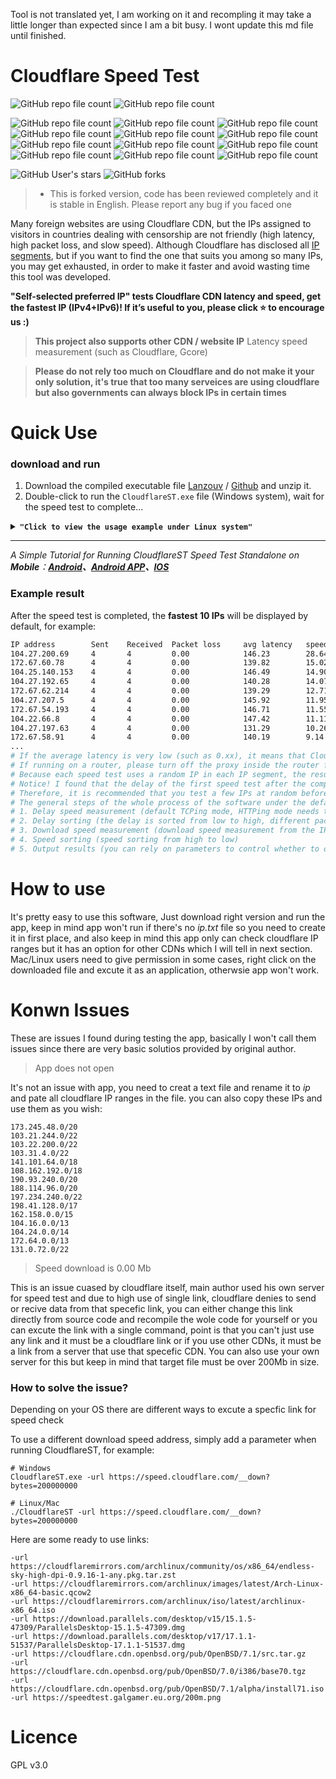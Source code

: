 Tool is not translated yet, I am working on it and recompling it may take a little longer than expected since I am  a bit busy.
I wont update this md file until finished.

# Cloudflare Speed Test

![GitHub repo file count](https://img.shields.io/badge/Status-%20Developed-brightgreen)
![GitHub repo file count](https://img.shields.io/badge/LICENSE-GPL%203-pink)

![GitHub repo file count](https://img.shields.io/badge/main.go-%20Translated-brightgreen)
![GitHub repo file count](https://img.shields.io/badge/csv.go-%20Translated-brightgreen)
![GitHub repo file count](https://img.shields.io/badge/download.go-%20Translated-brightgreen)
![GitHub repo file count](https://img.shields.io/badge/ip.go-%20Translated-brightgreen)
![GitHub repo file count](https://img.shields.io/badge/httping.go-%20Translated-brightgreen)
![GitHub repo file count](https://img.shields.io/badge/tcping.go-%20Translated-brightgreen)
![GitHub repo file count](https://img.shields.io/badge/cfst__3proxy.bat-Translated-brightgreen)
![GitHub repo file count](https://img.shields.io/badge/cfst__ddns.bat-Translated-brightgreen)
![GitHub repo file count](https://img.shields.io/badge/cfst__ddns.sh-Translated-brightgreen)
![GitHub repo file count](https://img.shields.io/badge/cfst__hosts.bat-Translated-brightgreen)
![GitHub repo file count](https://img.shields.io/badge/cfst_hosts.sh-Translated-brightgreen)
![GitHub repo file count](https://img.shields.io/badge/cfst_hosts_mac.sh-Translated-brightgreen)

![GitHub User's stars](https://img.shields.io/github/stars/hoseinnikkhah?style=social)
![GitHub forks](https://img.shields.io/github/forks/hoseinnikkhah/CloudflareSpeedTest-English?style=social)

> * This is forked version, code has been reviewed completely and it is stable in English. Please report any bug if you faced one


Many foreign websites are using Cloudflare CDN, but the IPs assigned to visitors in countries dealing with censorship are not friendly (high latency, high packet loss, and slow speed).
Although Cloudflare has disclosed all [IP segments](https://www.cloudflare.com/ips/), but if you want to find the one that suits you among so many IPs, you may get exhausted, in order to make it faster and avoid wasting time this tool was developed.

**"Self-selected preferred IP" tests Cloudflare CDN latency and speed, get the fastest IP (IPv4+IPv6)! If it’s useful to you, please click ⭐ to encourage us :)**

> **This project also supports other CDN / website IP** Latency speed measurement (such as Cloudflare, Gcore)

> **Please do not rely too much on Cloudflare and do not make it your only solution, it's true that too many serveices are using cloudflare but also governments can always block IPs in certain times** 

# Quick Use
### download and run
1. Download the compiled executable file [Lanzouv](https://pan.lanzouv.com/b0742hkxe) / [Github](https://github.com/hoseinnikkhah/CloudflareSpeedTest-English/releases) and unzip it.
2. Double-click to run the `CloudflareST.exe` file (Windows system), wait for the speed test to complete...

<details>
<summary><code><strong>"Click to view the usage example under Linux system"</strong></code></summary>

****

The following commands are examples only, please go to the version number you need and file name. Check:[**Releases**](https://github.com/XIU2/CloudflareSpeedTest/releases)

``` yaml
# If it is your first time using the tool, it is recommended to create a new folder (skip this step for subsequent updates)
mkdir CloudflareST

# Go to the folder (for subsequent updates, just repeat the download and decompression commands below from here)
cd CloudflareST

# Download the CloudflareST compressed package (replace [version number] and [file name] in the URL according to your needs)
# wget -N https://github.com/XIU2/CloudflareSpeedTest/releases/download/v2.2.2/CloudflareST_linux_amd64.tar.gz

# If you are downloading from a domestic server, please use the following mirrors to speed up:
# wget -N https://download.fastgit.org/XIU2/CloudflareSpeedTest/releases/download/v2.2.2/CloudflareST_linux_amd64.tar.gz
# wget -N https://ghproxy.com/https://github.com/XIU2/CloudflareSpeedTest/releases/download/v2.2.2/CloudflareST_linux_amd64.tar.gz

# Unzip (you don’t need to delete the old file, it will be overwritten directly, and you can replace the file name according to your needs)
tar -zxf CloudflareST_linux_amd64.tar.gz
# Give execute permission
chmod +x CloudflareST
# run (without arguments)

./CloudflareST
# run (example with parameters)
./CloudflareST -dd -tll 90
```

If the average **average latency is very low** (such as 0.xx), it means that CloudflareST **passed the proxy** during the speed measurement. Please close the proxy software before measuring the speed.
If running on a **router**, it is recommended to turn off the proxy inside the router (or exclude it), otherwise the speed test results may be **inaccurate/unusable**.

</details>

****

_A Simple Tutorial for Running CloudflareST Speed Test Standalone on **Mobile**：**[Android](https://github.com/XIU2/CloudflareSpeedTest/discussions/61)、[Android APP](https://github.com/xianshenglu/cloudflare-ip-tester-app)、[IOS](https://github.com/XIU2/CloudflareSpeedTest/issues/151)**_

### Example result

After the speed test is completed, the **fastest 10 IPs** will be displayed by default, for example:

``` bash
IP address        Sent    Received  Packet loss     avg latency   speed (MB/s)
104.27.200.69     4       4         0.00            146.23        28.64
172.67.60.78      4       4         0.00            139.82        15.02
104.25.140.153    4       4         0.00            146.49        14.90
104.27.192.65     4       4         0.00            140.28        14.07
172.67.62.214     4       4         0.00            139.29        12.71
104.27.207.5      4       4         0.00            145.92        11.95
172.67.54.193     4       4         0.00            146.71        11.55
104.22.66.8       4       4         0.00            147.42        11.11
104.27.197.63     4       4         0.00            131.29        10.26
172.67.58.91      4       4         0.00            140.19        9.14
...
# If the average latency is very low (such as 0.xx), it means that CloudflareST uses a proxy when measuring the speed. Please close the proxy software before measuring the speed.
# If running on a router, please turn off the proxy inside the router first (or exclude it), otherwise the speed test results may be inaccurate/unusable.
# Because each speed test uses a random IP in each IP segment, the results of each speed test may not be the same, which is normal!
# Notice! I found that the delay of the first speed test after the computer is turned on will be obviously high (the same is true for manual TCPing), and subsequent speed tests are normal
# Therefore, it is recommended that you test a few IPs at random before the first official speed test after booting (no need to wait for the delay to complete the speed test, as long as the progress bar moves, you can directly close it)
# The general steps of the whole process of the software under the default parameters:
# 1. Delay speed measurement (default TCPing mode, HTTPing mode needs to manually add parameters)
# 2. Delay sorting (the delay is sorted from low to high, different packet loss rates will be sorted separately and independently, so there may be some IPs with low delay but packet loss that are sorted to the back)
# 3. Download speed measurement (download speed measurement from the IP with the lowest delay, and the default will stop when 10 are measured)
# 4. Speed sorting (speed sorting from high to low)
# 5. Output results (you can rely on parameters to control whether to output to the command line (-p 0)/file (-o ""))
```

# How to use

It's pretty easy to use this software, Just download right version and run the app, keep in mind app won't run if there's no *ip.txt* file so you need to create it in first place, and also keep in mind this app only can check cloudflare IP ranges but it has an option for other CDNs which I will tell in next section.
Mac/Linux users need to give permission in some cases, right click on the downloaded file and excute it as an application, otherwsie app won't work.

# Konwn Issues

These are issues I found during testing the app, basically I won't call them issues since there are very basic solutios provided by original author.

> App does not open

It's not an issue with app, you need to creat a text file and rename it to *ip* and pate all cloudflare IP ranges in the file.
you can also copy these IPs and use them as you wish:
```
173.245.48.0/20
103.21.244.0/22
103.22.200.0/22
103.31.4.0/22
141.101.64.0/18
108.162.192.0/18
190.93.240.0/20
188.114.96.0/20
197.234.240.0/22
198.41.128.0/17
162.158.0.0/15
104.16.0.0/13
104.24.0.0/14
172.64.0.0/13
131.0.72.0/22
```

> Speed download is 0.00 Mb

This is an issue cuased by cloudflare itself, main author used his own server for speed test and due to high use of single link, cloudflare denies to send or recive data from that specefic link, you can either change this link directly from source code and recompile the wole code for yourself or you can excute the link with a single command, point is that you can't just use any link and it must be a cloudflare link or if you use other CDNs, it must be a link from a server that use that specefic CDN. You can also use your own server for this but keep in mind that target file must be over 200Mb in size.

### How to solve the issue?

Depending on your OS there are different ways to excute a specfic link for speed check

To use a different download speed address, simply add a parameter when running CloudflareST, for example:
```
# Windows
CloudflareST.exe -url https://speed.cloudflare.com/__down?bytes=200000000

# Linux/Mac
./CloudflareST -url https://speed.cloudflare.com/__down?bytes=200000000
```
Here are some ready to use links:
```
-url https://cloudflaremirrors.com/archlinux/community/os/x86_64/endless-sky-high-dpi-0.9.16-1-any.pkg.tar.zst
-url https://cloudflaremirrors.com/archlinux/images/latest/Arch-Linux-x86_64-basic.qcow2
-url https://cloudflaremirrors.com/archlinux/iso/latest/archlinux-x86_64.iso
-url https://download.parallels.com/desktop/v15/15.1.5-47309/ParallelsDesktop-15.1.5-47309.dmg
-url https://download.parallels.com/desktop/v17/17.1.1-51537/ParallelsDesktop-17.1.1-51537.dmg
-url https://cloudflare.cdn.openbsd.org/pub/OpenBSD/7.1/src.tar.gz
-url https://cloudflare.cdn.openbsd.org/pub/OpenBSD/7.0/i386/base70.tgz
-url https://cloudflare.cdn.openbsd.org/pub/OpenBSD/7.1/alpha/install71.iso
-url https://speedtest.galgamer.eu.org/200m.png
```

# Licence

GPL v3.0




